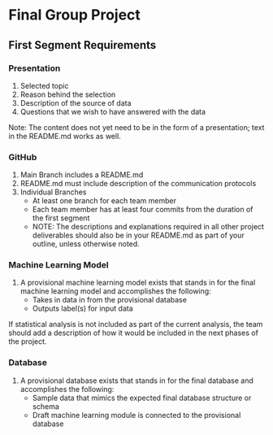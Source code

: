 # Final Group Project
## First Segment Requirements

### Presentation 
1. Selected topic
2. Reason behind the selection 
3. Description of the source of data
4. Questions that we wish to have answered with the data

Note: The content does not yet need to be in the form of a presentation; text in the README.md works as well. 

### GitHub 
1. Main Branch includes a README.md
2. README.md must include description of the communication protocols
3. Individual Branches 
      - At least one branch for each team member 
      - Each team member has at least four commits from the duration of the first segment
      - NOTE: The descriptions and explanations required in all other project deliverables should also be in your README.md as part of your outline, unless otherwise noted.

### Machine Learning Model 
1. A provisional machine learning model exists that stands in for the final machine learning model and accomplishes the following:
      - Takes in data in from the provisional database 
      - Outputs label(s) for input data

If statistical analysis is not included as part of the current analysis, the team should add a description of how it would be included in the next phases of the project.

### Database
1. A provisional database exists that stands in for the final database and accomplishes the following:
      - Sample data that mimics the expected final database structure or schema 
      - Draft machine learning module is connected to the provisional database

